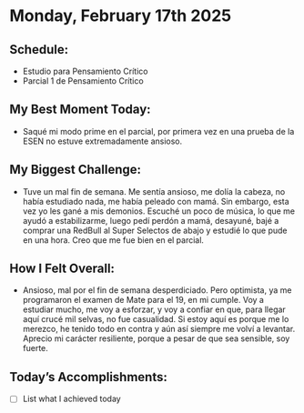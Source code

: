 # Monday, February 17th 2025

## Schedule:
- Estudio para Pensamiento Crítico
- Parcial 1 de Pensamiento Crítico
## My Best Moment Today:
- Saqué mi modo prime en el parcial, por primera vez en una prueba de la ESEN no estuve extremadamente ansioso. 

## My Biggest Challenge:
- Tuve un mal fin de semana. Me sentía ansioso, me dolía la cabeza, no había estudiado nada, me había peleado con mamá. Sin embargo, esta vez yo les gané a mis demonios. Escuché un poco de música, lo que me ayudó a estabilizarme, luego pedí perdón a mamá, desayuné, bajé a comprar una RedBull al Super Selectos de abajo y estudié lo que pude en una hora. Creo que me fue bien en el parcial.

## How I Felt Overall:
- Ansioso, mal por el fin de semana desperdiciado. Pero optimista, ya me programaron el examen de Mate para el 19, en mi cumple. Voy a estudiar mucho, me voy a esforzar, y voy a confiar en que, para llegar aquí crucé mil selvas, no fue casualidad. Si estoy aquí es porque me lo merezco, he tenido todo en  contra y aún así siempre me volví a levantar. Aprecio mi carácter resiliente, porque a pesar de que sea sensible, soy fuerte.

## Today’s Accomplishments:
- [ ] List what I achieved today

